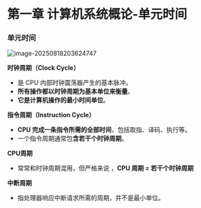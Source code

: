 # 第一章 计算机系统概论-单元时间

### 单元时间

![image-20250818203624747](img/image-20250818203624747.png)

**时钟周期（Clock Cycle）**

- 是 CPU 内部时钟震荡器产生的基本脉冲。
- **所有操作都以时钟周期为基本单位来衡量**。
- **它是计算机操作的最小时间单位**。

**指令周期（Instruction Cycle）**

- **CPU 完成一条指令所需的全部时间**，包括取指、译码、执行等。
- 一个指令周期通常包**含若干个时钟周期**。

**CPU周期**

- 常常和时钟周期混用，但严格来说 ，**CPU 周期 = 若干个时钟周期**

**中断周期**

- 指处理器响应中断请求所需的周期，并不是最小单位。